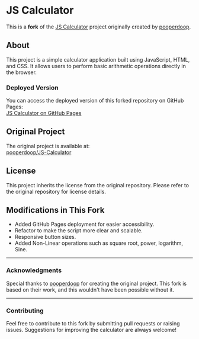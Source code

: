 # JS Calculator

This is a **fork** of the [JS Calculator](https://github.com/pooperdoop/JS-Calculator) project originally created by [pooperdoop](https://github.com/pooperdoop).

## About

This project is a simple calculator application built using JavaScript, HTML, and CSS. It allows users to perform basic arithmetic operations directly in the browser. 

### Deployed Version
You can access the deployed version of this forked repository on GitHub Pages:  
[JS Calculator on GitHub Pages](https://etan31.github.io/JS-Calculator/)

## Original Project

The original project is available at:  
[pooperdoop/JS-Calculator](https://github.com/pooperdoop/JS-Calculator)

## License

This project inherits the license from the original repository. Please refer to the original repository for license details.

## Modifications in This Fork
- Added GitHub Pages deployment for easier accessibility.
- Refactor to make the script more clear and scalable.
- Responsive button sizes.
- Added Non-Linear operations such as square root, power, logarithm, Sine.

---

### Acknowledgments

Special thanks to [pooperdoop](https://github.com/pooperdoop) for creating the original project. This fork is based on their work, and this wouldn't have been possible without it.

---

### Contributing

Feel free to contribute to this fork by submitting pull requests or raising issues. Suggestions for improving the calculator are always welcome!
